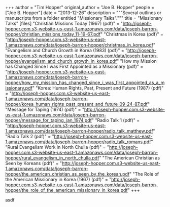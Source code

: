 +++
author = "Tim Hopper"
original_author = "Joe B. Hopper"
people = ["Joe B. Hopper"]
date = "2013-12-26"
description = """Several outlines or manuscripts from a folder entitled "Missionary Talks"."""
title = "Missionary Talks"
[files]
"Christian Missions Today (1967) (pdf)" = "http://joseph-hopper.com.s3-website-us-east-1.amazonaws.com/data/joseph-barron-hopper/christian_missions_today_11-19-67.pdf"
"Christmas in Korea (pdf)" = "http://joseph-hopper.com.s3-website-us-east-1.amazonaws.com/data/joseph-barron-hopper/christmas_in_korea.pdf"
"Evangelism and Church Growth in Korea (1983) (pdf)" = "http://joseph-hopper.com.s3-website-us-east-1.amazonaws.com/data/joseph-barron-hopper/evangelism_and_church_growth_in_korea.pdf"
"How my Mission has Changed Since I was First Appointed as a Missionary (pdf)" = "http://joseph-hopper.com.s3-website-us-east-1.amazonaws.com/data/joseph-barron-hopper/how_my_mission_has_changed_since_i_was_first_appointed_as_a_missionary.pdf"
"Korea: Human Rights, Past, Present and Future (1987) (pdf)" = "http://joseph-hopper.com.s3-website-us-east-1.amazonaws.com/data/joseph-barron-hopper/korea_human_rights_past_present_and_future_09-24-87.pdf"
"Message for Taping (1974) (pdf)" = "http://joseph-hopper.com.s3-website-us-east-1.amazonaws.com/data/joseph-barron-hopper/message_for_taping_jan_1974.pdf"
"Radio Talk 1 (pdf)" = "http://joseph-hopper.com.s3-website-us-east-1.amazonaws.com/data/joseph-barron-hopper/radio_talk_matthew.pdf"
"Radio Talk 2 (pdf)" = "http://joseph-hopper.com.s3-website-us-east-1.amazonaws.com/data/joseph-barron-hopper/radio_talk_romans.pdf"
"Rural Evangelism Work in North Chulla (pdf)" = "http://joseph-hopper.com.s3-website-us-east-1.amazonaws.com/data/joseph-barron-hopper/rural_evangelism_in_north_chulla.pdf"
"The American Christian as Seen by Koreans (pdf)" = "http://joseph-hopper.com.s3-website-us-east-1.amazonaws.com/data/joseph-barron-hopper/the_american_christian_as_seen_by_the_korean.pdf"
"The Role of the American Missionary in Korea (1967) (pdf)" = "http://joseph-hopper.com.s3-website-us-east-1.amazonaws.com/data/joseph-barron-hopper/the_role_of_the_american_missionary_in_korea.pdf"
+++

asdf